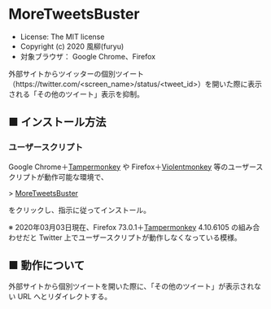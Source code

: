 MoreTweetsBuster
================

- License: The MIT license  
- Copyright (c) 2020 風柳(furyu)  
- 対象ブラウザ： Google Chrome、Firefox

外部サイトからツイッターの個別ツイート（https&#58;//twitter.com/&lt;screen\_name&gt;/status/&lt;tweet\_id&gt;）を開いた際に表示される「その他のツイート」表示を抑制。  


■ インストール方法 
---
### ユーザースクリプト
Google Chrome＋[Tampermonkey](https://chrome.google.com/webstore/detail/tampermonkey/dhdgffkkebhmkfjojejmpbldmpobfkfo) や Firefox＋[Violentmonkey](https://addons.mozilla.org/ja/firefox/addon/violentmonkey/) 等のユーザースクリプトが動作可能な環境で、  

&gt; [MoreTweetsBuster](http://furyutei.github.io/MoreTweetsBuster/src/js/MoreTweetsBuster.user.js)  
                                
をクリックし、指示に従ってインストール。  

※ 2020年03月03日現在、Firefox 73.0.1＋[Tampermonkey](https://addons.mozilla.org/ja/firefox/addon/tampermonkey/) 4.10.6105 の組み合わせだと Twitter 上でユーザースクリプトが動作しなくなっている模様。


■ 動作について
---
外部サイトから個別ツイートを開いた際に、「その他のツイート」が表示されない URL へとリダイレクトする。  
